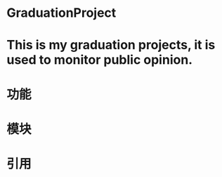 # GraduationProject
This is my graduation projects, it is used to monitor public opinion.
======================================

# 功能

# 模块

# 引用
